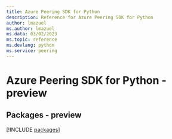 ```yaml
---
title: Azure Peering SDK for Python
description: Reference for Azure Peering SDK for Python
author: lmazuel
ms.author: lmazuel
ms.data: 03/02/2023
ms.topic: reference
ms.devlang: python
ms.service: peering
---
```

# Azure Peering SDK for Python - preview
## Packages - preview
[!INCLUDE [packages](peering-index.md)]